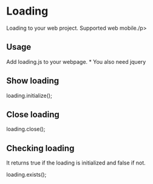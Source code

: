 <h1>Loading</h1>
<p>Loading to your web project. Supported web mobile./p>
<h2>Usage</h2>
<p>Add loading.js to your webpage. * You also need jquery</p>
<h2>Show loading</h2>
    loading.initialize();
<h2>Close loading</h2>
    loading.close();
<h2>Checking loading</h2>
<p>It returns true if the loading is initialized and false if not.</p>
    loading.exists();
